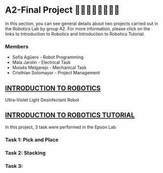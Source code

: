 # A2-Final Project 👩‍💻👩‍🔧👨‍💻👨‍🔧
In this section, you can see general details about two projects carried out in the Robotics Lab by group A2. For more information, 
please click on the links to Introduction to Robotics and Introduction to Robotics Tutorial.
### Members
- Sofía Agüero - Robot Programming
- Maia Jarolin - Electrical Task
- Moisés Melgarejo - Mechanical Task
- Cristhian Sotomayor - Project Management
## [INTRODUCTION TO ROBOTICS](Introduction%20to%20Robotics/)
Ultra-Violet Light Desinfectant Robot

## [INTRODUCTION TO ROBOTICS TUTORIAL](Introduction%20to%20Robotics%20Tutorial/)
In this project, 3 task were performed in the Epson Lab
### Task 1: Pick and Place
### Task 2: Stacking
### Task 3:

